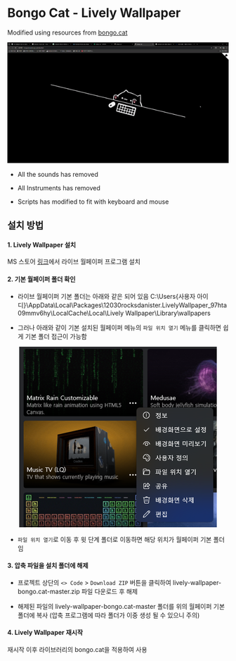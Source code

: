 # Bongo Cat - Lively Wallpaper
Modified using resources from [bongo.cat](https://github.com/Externalizable/bongo.cat)
<p align="center">
  <a href="https://bongo.cat">
    <img src="lively_p.gif">
  </a>  
</p>

- All the sounds has removed

- All Instruments has removed

- Scripts has modified to fit with keyboard and mouse

## 설치 방법
#### 1. Lively Wallpaper 설치
MS 스토어 [링크](https://apps.microsoft.com/detail/9ntm2qc6qws7?hl=ko-kr&gl=US)에서 라이브 월페이퍼 프로그램 설치

#### 2. 기본 월페이퍼 폴더 확인
- 라이브 월페이퍼 기본 폴더는 아래와 같은 되어 있음
C:\Users\{사용자 아이디}\AppData\Local\Packages\12030rocksdanister.LivelyWallpaper_97hta09mmv6hy\LocalCache\Local\Lively Wallpaper\Library\wallpapers

- 그러나 아래와 같이 기본 설치된 월페이퍼 메뉴의 ``파일 위치 열기`` 메뉴를 클릭하면 쉽게 기본 폴더 접근이 가능함
<p align="center">
	<img src="lively-directory.png">
</p>

- ``파일 위치 열기``로 이동 후 윗 단계 폴더로 이동하면 해당 위치가 월페이퍼 기본 폴더임

#### 3. 압축 파일을 설치 폴더에 해제
- 프로젝트 상단의 ``<> Code`` > ``Download ZIP`` 버튼을 클릭하여 lively-wallpaper-bongo.cat-master.zip 파일 다운로드 후 해제

- 해제된 파일의 lively-wallpaper-bongo.cat-master 폴더를 위의 월페이퍼 기본 폴더에 복사 (압축 프로그램에 따라 폴더가 이중 생성 될 수 있으니 주의)

#### 4. Lively Wallpaper 재시작
재시작 이후 라이브러리의 bongo.cat을 적용하여 사용
